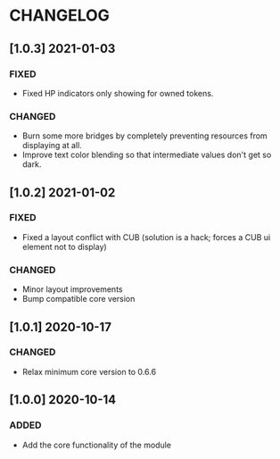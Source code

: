 # CHANGELOG

## [1.0.3] 2021-01-03

### FIXED

- Fixed HP indicators only showing for owned tokens.

### CHANGED

- Burn some more bridges by completely preventing resources from displaying at all.
- Improve text color blending so that intermediate values don't get so dark.

## [1.0.2] 2021-01-02

### FIXED

- Fixed a layout conflict with CUB (solution is a hack; forces a CUB ui element not to display)

### CHANGED

- Minor layout improvements
- Bump compatible core version

## [1.0.1] 2020-10-17

### CHANGED

- Relax minimum core version to 0.6.6

## [1.0.0] 2020-10-14

### ADDED

- Add the core functionality of the module
